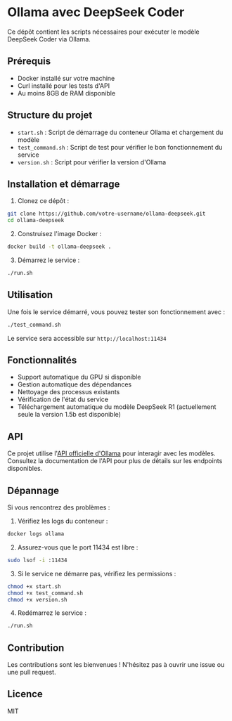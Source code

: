 # Ollama avec DeepSeek Coder

Ce dépôt contient les scripts nécessaires pour exécuter le modèle DeepSeek Coder via Ollama.

## Prérequis

- Docker installé sur votre machine
- Curl installé pour les tests d'API
- Au moins 8GB de RAM disponible

## Structure du projet

- `start.sh` : Script de démarrage du conteneur Ollama et chargement du modèle
- `test_command.sh` : Script de test pour vérifier le bon fonctionnement du service
- `version.sh` : Script pour vérifier la version d'Ollama

## Installation et démarrage

1. Clonez ce dépôt :

```bash
git clone https://github.com/votre-username/ollama-deepseek.git
cd ollama-deepseek
```

2. Construisez l'image Docker :

```bash
docker build -t ollama-deepseek .
```

3. Démarrez le service :

```bash
./run.sh
```

## Utilisation

Une fois le service démarré, vous pouvez tester son fonctionnement avec :

```bash
./test_command.sh
```


Le service sera accessible sur `http://localhost:11434`

## Fonctionnalités

- Support automatique du GPU si disponible
- Gestion automatique des dépendances
- Nettoyage des processus existants
- Vérification de l'état du service
- Téléchargement automatique du modèle DeepSeek R1 (actuellement seule la version 1.5b est disponible)

## API

Ce projet utilise l'[API officielle d'Ollama](https://github.com/ollama/ollama/blob/main/docs/api.md#list-local-models) pour interagir avec les modèles. Consultez la documentation de l'API pour plus de détails sur les endpoints disponibles.

## Dépannage

Si vous rencontrez des problèmes :

1. Vérifiez les logs du conteneur :

```bash
docker logs ollama
```


2. Assurez-vous que le port 11434 est libre :

```bash
sudo lsof -i :11434
```

3. Si le service ne démarre pas, vérifiez les permissions :

```bash
chmod +x start.sh
chmod +x test_command.sh
chmod +x version.sh
```


4. Redémarrez le service :

```bash
./run.sh
```


## Contribution

Les contributions sont les bienvenues ! N'hésitez pas à ouvrir une issue ou une pull request.

## Licence

MIT